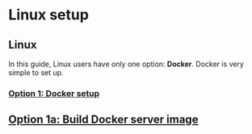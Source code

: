 # Linux setup

## Linux

In this guide, Linux users have only one option: **Docker**. Docker is very simple to set up.

### [Option 1: Docker setup](docker-setup.md)
## [Option 1a: Build Docker server image](build-docker-image.md)
